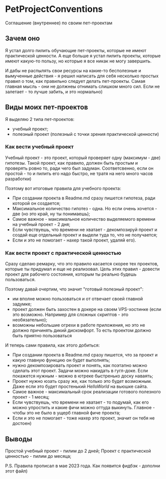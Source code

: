 # PetProjectConventions
Соглашение (внутреннее) по своим пет-проектам

## Зачем оно
Я устал долго пилить обучающие пет-проекты, которые не имеют практической ценности.
А еще больше я устал пилить проекты, которые имеют какую-то пользу, но которые я все никак не могу завершить. 

И дабы не распылять свои ресурсы на какие-то бесполезные и вымученные действия - я решил написать для себя несколько простых правил о том, как правильно следует делать пет-проекты.
Самая главная мысль - они не должнеы отнимать слишком много сил. Если не залетает - то лучше забить, и это нормально)

## Виды моих пет-проектов
Я выделяю 2 типа пет-проектов:
* учебный проект;
* полезный проект (полезный с точки зрения практической ценности)

### Как вести учебный проект
Учебный проект - это проект, который проверяет одну (максимум - две) гипотезы.
Такой проект, как правило, должен быть простым и проверять ровно то, ради чего был задуман.
Соответсвенно, если он простой - то и пилить его надо быстро, не тратя на него много часов разработки)

Поэтому вот итоговые правила для учебного проекта:
* При создании проекта в Readme.md сразу пишется гипотеза, ради которой он создается;
* Максимальное количество гипотез - одна. Но если очень хочется - две (но это край, ну ты понимаешь);
* Самое важное - максимальное количество выделяемого времени на учебный проект - 2 дня;
* Если чувствуешь, что времени не хватает - декомпозируй проект и создай еще отдельный проект и выдели туда то, что не получается;
* Если и это не помогает - нахер такой проект, удаляй его).

### Как вести проект с практической ценностью
Сразу сделаю ремарку, что это правило касается скорее тех проектов, которые ты придумал и еще не реализовал.
Цель этих правил - довести проект для рабочего состояния, которым ты реально будешь пользоваться.

Поэтому давай очертим, что значит "готовый полезный проект":
* им вполне можно пользоваться и от отвечает своей главной задумке;
* проект должен быть захостен в докере на своем VPS-хостинке (если это возможно. Например для сложных скриптов - это необязательно);
* возможны небольшие огрехи в работе приложения, но это не должно причинять дикий дискомфорт. 
То есть проектом должно быть приятно пользоваться

И теперь сами правила, как этого добиться:
* При создании проекта в Readme.md сразу пишется, что за проект и какую главную функцию он будет выполнять;
* нужно декомпозировать проект и понять, как поэтапно можно сделать этот проект.
Задачи можно накидать в гугл-доке. Если покажется нужным - можно в ютреке быстренько доску наваять;
* Проект нужно юзать сразу же, как только это будет возможным. Даже если это будет простенький *HelloWorld* на вьюшке сайта.
* Самое важное - максимальный срок реализации готового полезного проект - 1 месяц;
* Если чувствуешь, что времени не хватает - то подумай, как его можно упростить и какие фичи можно оттуда выкинуть.
Главное - чтобы это не было в ущерб главной фиче проекта;
* Если и это не помогает - тоже нахер это проект, значит он тебя не достоен)

## Выводы
Простой учебный проект - пилим до 2 дней;
Проект с практической ценностью - пилим до месяца;

P.S. Правила прописал в мае 2023 года. Как появится фидбэк - дополни этот файл)
